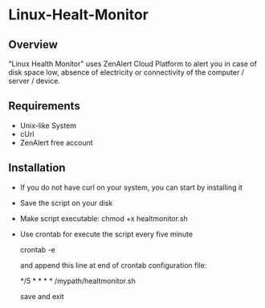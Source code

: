 Linux-Healt-Monitor
===================


## Overview

"Linux Health Monitor" uses ZenAlert Cloud Platform to alert you in case of disk space low, absence of electricity or connectivity of the computer / server / device.

## Requirements

* Unix-like System
* cUrl 
* ZenAlert free account

## Installation

* If you do not have curl on your system, you can start by installing it
* Save the script on your disk
* Make script executable: chmod +x healtmonitor.sh
* Use crontab for execute the script every five minute

	crontab -e
    
	and append this line at end of crontab configuration file:
	
	*/5 * * * * /mypath/healtmonitor.sh

	save and exit
